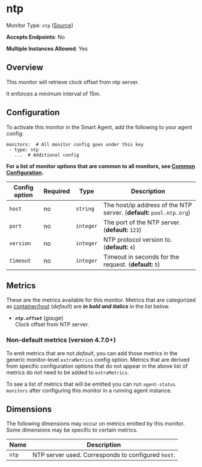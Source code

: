 <!--- GENERATED BY gomplate from scripts/docs/templates/monitor-page.md.tmpl --->

# ntp

Monitor Type: `ntp` ([Source](https://github.com/signalfx/signalfx-agent/tree/master/pkg/monitors/ntp))

**Accepts Endpoints**: No

**Multiple Instances Allowed**: Yes

## Overview

This monitor will retrieve clock offset from ntp server.

It enforces a minimum interval of 15m.


## Configuration

To activate this monitor in the Smart Agent, add the following to your
agent config:

```
monitors:  # All monitor config goes under this key
 - type: ntp
   ...  # Additional config
```

**For a list of monitor options that are common to all monitors, see [Common
Configuration](../monitor-config.md#common-configuration).**


| Config option | Required | Type | Description |
| --- | --- | --- | --- |
| `host` | no | `string` | The host/ip address of the NTP server. (**default:** `pool.ntp.org`) |
| `port` | no | `integer` | The port of the NTP server. (**default:** `123`) |
| `version` | no | `integer` | NTP protocol version to. (**default:** `4`) |
| `timeout` | no | `integer` | Timeout in seconds for the request. (**default:** `5`) |


## Metrics

These are the metrics available for this monitor.
Metrics that are categorized as
[container/host](https://docs.signalfx.com/en/latest/admin-guide/usage.html#about-custom-bundled-and-high-resolution-metrics)
(*default*) are ***in bold and italics*** in the list below.


 - ***`ntp.offset`*** (*gauge*)<br>    Clock offset from NTP server.

### Non-default metrics (version 4.7.0+)

To emit metrics that are not _default_, you can add those metrics in the
generic monitor-level `extraMetrics` config option.  Metrics that are derived
from specific configuration options that do not appear in the above list of
metrics do not need to be added to `extraMetrics`.

To see a list of metrics that will be emitted you can run `agent-status
monitors` after configuring this monitor in a running agent instance.

## Dimensions

The following dimensions may occur on metrics emitted by this monitor.  Some
dimensions may be specific to certain metrics.

| Name | Description |
| ---  | ---         |
| `ntp` | NTP server used. Corresponds to configured `host`. |



